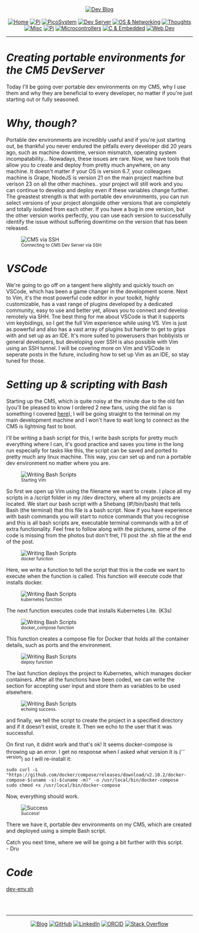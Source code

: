 <!-- Header -->
<link rel="stylesheet" href="../../assets/css/style.css"/>
<div align="center">    
  <a href="../"><img alt="Dev Blog" src="https://img.shields.io/badge/-Developer%20Blog-FE7A16?&logo=git&logoColor=white"></a><br><br></div> 

  <div align="center">
    <a href="../"><img alt="Home" src="https://img.shields.io/badge/-Home-151515?&logo=Arduino&logoColor=C51A4A"></a> 
    <a href="/blog/cm5"><img alt="Pi" src="https://img.shields.io/badge/-CM5-151515?&logo=raspberrypi&logoColor=C51A4A"></a> 
    <a href="/blog/picosystem"><img alt="PicoSystem" src="https://img.shields.io/badge/-PicoSystem-151515?&logo=raspberrypi&logoColor=C51A4A"></a> 
    <a href="/blog/devserver"><img alt="Dev Server" src="https://img.shields.io/badge/-Dev%20Server-151515?&logo=Ubuntu&logoColor=C51A4A"></a> 
    <a href="/blog/osnetworking"><img alt="OS & Networking" src="https://img.shields.io/badge/-OS%20&%20Networking-151515?&logo=freebsd&logoColor=C51A4A"></a> 
    <a href="/blog/thoughts"><img alt="Thoughts" src="https://img.shields.io/badge/-Thoughts-151515?&logo=linux&logoColor=C51A4A"></a> 
    <a href="/blog/misc"><img alt="Misc" src="https://img.shields.io/badge/-Misc-151515?&logo=Ubuntu&logoColor=C51A4A"></a> 
    <a href="/blog/raspberrypi"><img alt="Pi" src="https://img.shields.io/badge/-Raspberry%20Pi-151515?&logo=Raspberry-Pi&logoColor=C51A4A"></a>
    <a href="/blog/microcontrollers"><img alt="Microcontrollers" src="https://img.shields.io/badge/-Microcontrollers-151515?&logo=Arduino&logoColor=FE7A16"></a>
    <a href="/blog/embeddedc"><img alt="C & Embedded" src="https://img.shields.io/badge/-C%20&%20Embedded-151515?&logo=C&logoColor=8a3f8f"></a>
    <a href="/blog/webdev"><img alt="Web Dev" src="https://img.shields.io/badge/-Web%20Development-151515?&logo=html5&logoColor=DD4814"></a>
  </div>
<hr>
<div id="blog-post">
<!-- Main --> 




<h1 id="devserver-portable-envrionments"><em>Creating portable environments for the CM5 DevServer </em></h1>

<p>Today I'll be going over portable dev environments on my CM5, why I use them and why they are beneficial to every developer, no matter if you're just starting out or fully seasoned.</p>

<h1 id="why-tho"><em>Why, though?</em></h1>
<p>Portable dev environments are incredibly useful and if you're just starting out, be thankful you never endured the pitfalls every developer did 20 years ago, such as machine downtime, version mismatch, operating system incompatability... Nowadays, these issues are rare. Now, we have tools that allow you to create and deploy from pretty much anywhere, on any machine. It doesn't matter if your OS is version 6.7, your colleagues machine is Grape, NodeJS is version 21 on the main project machine but verison 23 on all the other machines.. your project will still work and you can continue to develop and deploy even if these variables change further. The greastest strength is that with portable dev environments, you can run select versions of your project alongside other versions that are completely and totally isolated from each other. If you have a bug in one version, but the other version works perfectly, you can use each version to successfully identify the issue without suffering downtime on the version that has been released.</p>

<figure>
<img src="{{ site.baseurl }}/devserver/img/devenv-cm5.png" alt="CM5 via SSH " />
<br><sup>Connecting to CM5 Dev Server via SSH</sup>
</figure>

<h1 id="VSCode"><em>VSCode</em></h1>
<p>We're going to go off on a tangent here slightly and quickly touch on VSCode, which has been a game changer in the development scene. Next to Vim, it's the most powerful code editor in your toolkit, highly customizable, has a vast range of plugins developed by a dedicated community, easy to use and better yet, allows you to connect and develop remotely via SHH. Tne best thing for me about VSCode is that it supports vim keybidings, so I get the full Vim experience while using VS. Vim is just as powerful and also has a vast array of plugins but harder to get to grips with and set up as an IDE. It's more suited to powerusers than hobbyists or general developers, but developing over SSH is also possible with Vim using an SSH tunnel. I will be covering more on Vim and VSCode in seperate posts in the future, including how to set up Vim as an IDE, so stay tuned for those.</p>

<h1 id="settingup"><em>Setting up &amp; scripting with Bash</em></h1>
<p>Starting up the CM5, which is quite noisy at the minute due to the old fan (you'll be pleased to know I ordered 2 new fans, using the old fan is something I covered <a href="https://dntstck.github.io/blog/devserver/devserver-upgrades">here</a>), I will be going straight to the terminal on my main development machine and I won't have to wait long to connect as the CM5 is lightning fast to boot. </p>

<p>I'll be writing a bash script for this, I write bash scripts for pretty much everything where I can, it's good practice and saves you time in the long run especially for tasks like this, the script can be saved and ported to pretty much any linux machine. This way, you can set up and run a portable dev environment no matter where you are.</p>

<figure>
<img src="{{ site.baseurl }}/devserver/img/devenv-bash.png" alt="Writing Bash Scripts" />
<br><sup>Starting Vim</sup>
</figure>

<p>So first we open up Vim using the filename we want to create. I place all my scripts in a /script folder in my /dev directory, where all my projects are located. We start our bash script with a Shebang (#!/bin/bash) that tells Bash (the terminal) that this file is a bash script. Now if you have experience with bash commands you will start to notice commands that you recognise and this is all bash scripts are, executable terminal commands with a bit of extra functionality. Feel free to follow along with the pictures, some of the code is missing from the photos but don't fret, I'll post the .sh file at the end of the post.
</p>

<figure>
<img src="{{ site.baseurl }}/devserver/img/devenv-bash2.png" alt="Writing Bash Scripts" />
<br><sup>docker function</sup>
</figure>

<p>Here, we write a function to tell the script that this is the code we want to execute when the function is called. This function will execute code that installs docker.</p>

<figure>
<img src="{{ site.baseurl }}/devserver/img/devenv-bash3.png" alt="Writing Bash Scripts" />
<br><sup>kubernetes function</sup>
</figure>

<p>The next function executes code that installs Kubernetes Lite. (K3s)</p>

<figure>
<img src="{{ site.baseurl }}/devserver/img/devenv-bash4.png" alt="Writing Bash Scripts" />
<br><sup>docker_compose function</sup>
</figure>

<p>This function creates a compose file for Docker that holds all the container details, such as ports and the environment.</p>

<figure>
<img src="{{ site.baseurl }}/devserver/img/devenv-bash5.png" alt="Writing Bash Scripts" />
<br><sup>deploy function</sup>
</figure>

<p>The last function deploys the project to Kubernetes, which manages docker containers. After all the functions have been coded, we can write the section for accepting user input and store them as variables to be used elsewhere.</p>

<figure>
<img src="{{ site.baseurl }}/devserver/img/devenv-bash6.png" alt="Writing Bash Scripts" />
<br><sup>echoing success.</sup>
</figure>

<p>and finally, we tell the script to create the project in a specified directory and if it doesn't exist, create it. Then we echo to the user that it was successful.</p>

<p>On first run, it didnt work and that's ok! It seems docker-compose is throwing up an error. I get no response when I asked what version it is (<sup>--version</sup>) so I will re-install it:

<p><code>sudo curl -L "https://github.com/docker/compose/releases/download/v2.10.2/docker-compose-$(uname -s)-$(uname -m)" -o /usr/local/bin/docker-compose
sudo chmod +x /usr/local/bin/docker-compose</code></p>

<p>Now, everything should work.</p>

<figure>
<img src="{{ site.baseurl }}/devserver/img/devenv-dockersuccess.png" alt="Success" />
<br><sup>Success!</sup>
</figure>

<p>There we have it, portable dev environments on my CM5, which are created and deployed using a simple Bash script.</p>

<p> Catch you next time, where we will be going a bit further with this script.<br>
- Dru</p>

<h1 id="code"><em>Code</em></h1>

<a href="./dev-env.sh" target="_blank">dev-env.sh</a>




<br>
<!-- Footer -->

<br>
<div align="center"><hr>
  <a href="../"><img alt="Blog" src="https://img.shields.io/badge/-Developer%20Blog-DD4814?style=flat-square&logo=github&logoColor=black"></a> 
  <a href="https://github.com/dntstck"><img alt="GitHub" src="https://img.shields.io/badge/-@dntstck-181717?style=flat-square&logo=GitHub&logoColor=white"></a> 
  <a href="https://www.linkedin.com/in/drudelarosa"><img alt="LinkedIn" src="https://img.shields.io/badge/-LinkedIn-0077B5?style=flat-square&logo=Linkedin&logoColor=white"></a> 
  <a href="https://orcid.org/0009-0003-6755-7655"><img alt="ORCID" src="https://img.shields.io/badge/-ORCID-A6CE39?style=flat-square&logo=ORCID&logoColor=white"></a> 
  <a href="https://stackoverflow.com/users/28874348/dru-delarosa"><img alt="Stack Overflow" src="https://img.shields.io/badge/-Stack%20Overflow-FE7A16?style=flat-square&logo=Stack-Overflow&logoColor=white"></a>
</div>
